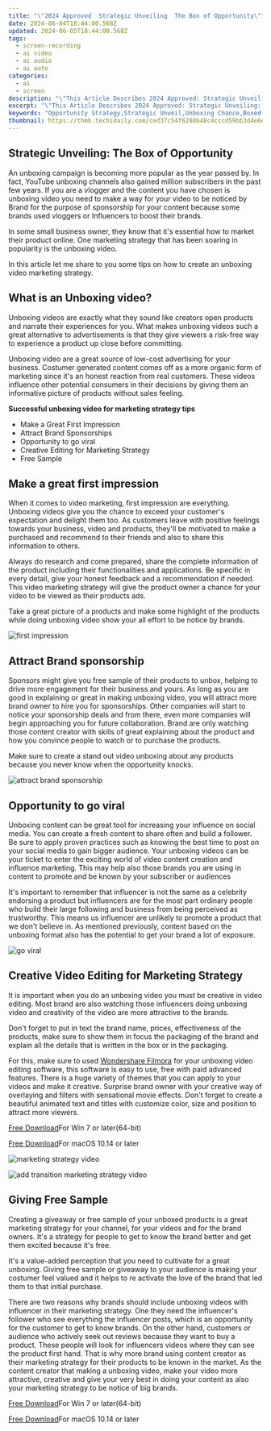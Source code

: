 ```yaml
---
title: "\"2024 Approved  Strategic Unveiling  The Box of Opportunity\""
date: 2024-06-04T18:44:00.568Z
updated: 2024-06-05T18:44:00.568Z
tags: 
  - screen-recording
  - ai video
  - ai audio
  - ai auto
categories: 
  - ai
  - screen
description: "\"This Article Describes 2024 Approved: Strategic Unveiling: The Box of Opportunity\""
excerpt: "\"This Article Describes 2024 Approved: Strategic Unveiling: The Box of Opportunity\""
keywords: "Opportunity Strategy,Strategic Unveil,Unboxing Chance,Boxed Insights,Strategic Opening,Opportunity Revelation,Visionary Box"
thumbnail: https://thmb.techidaily.com/ced37c54f6280b48c4cccd59bb3d4e6e75cf48a369ed52226c792a6ec4885ea2.jpg
---
```


## Strategic Unveiling: The Box of Opportunity

An unboxing campaign is becoming more popular as the year passed by. In fact, YouTube unboxing channels also gained million subscribers in the past few years. If you are a vlogger and the content you have chosen is unboxing video you need to make a way for your video to be noticed by Brand for the purpose of sponsorship for your content because some brands used vloggers or Influencers to boost their brands.

In some small business owner, they know that it's essential how to market their product online. One marketing strategy that has been soaring in popularity is the unboxing video.

In this article let me share to you some tips on how to create an unboxing video marketing strategy.

## What is an Unboxing video?

Unboxing videos are exactly what they sound like creators open products and narrate their experiences for you. What makes unboxing videos such a great alternative to advertisements is that they give viewers a risk-free way to experience a product up close before committing.

Unboxing video are a great source of low-cost advertising for your business. Costumer generated content comes off as a more organic form of marketing since it's an honest reaction from real customers. These videos influence other potential consumers in their decisions by giving them an informative picture of products without sales feeling.

**Successful unboxing video for marketing strategy tips**

* Make a Great First Impression
* Attract Brand Sponsorships
* Opportunity to go viral
* Creative Editing for Marketing Strategy
* Free Sample

## Make a great first impression

When it comes to video marketing, first impression are everything. Unboxing videos give you the chance to exceed your customer's expectation and delight them too. As customers leave with positive feelings towards your business, video and products, they'll be motivated to make a purchased and recommend to their friends and also to share this information to others.

Always do research and come prepared, share the complete information of the product including their functionalities and applications. Be specific in every detail, give your honest feedback and a recommendation if needed. This video marketing strategy will give the product owner a chance for your video to be viewed as their products ads.

Take a great picture of a products and make some highlight of the products while doing unboxing video show your all effort to be notice by brands.

![first impression](https://images.wondershare.com/filmora/article-images/2022/07/first-impression.jpg)

## Attract Brand sponsorship

Sponsors might give you free sample of their products to unbox, helping to drive more engagement for their business and yours. As long as you are good in explaining or great in making unboxing video, you will attract more brand owner to hire you for sponsorships. Other companies will start to notice your sponsorship deals and from there, even more companies will begin approaching you for future collaboration. Brand are only watching those content creator with skills of great explaining about the product and how you convince people to watch or to purchase the products.

Make sure to create a stand out video unboxing about any products because you never know when the opportunity knocks.

![attract brand sponsorship](https://images.wondershare.com/filmora/article-images/2022/07/acctract-brand-sponsorship.jpg)

## Opportunity to go viral

Unboxing content can be great tool for increasing your influence on social media. You can create a fresh content to share often and build a follower. Be sure to apply proven practices such as knowing the best time to post on your social media to gain bigger audience. Your unboxing videos can be your ticket to enter the exciting world of video content creation and influence marketing. This may help also those brands you are using in content to promote and be known by your subscriber or audiences

It's important to remember that influencer is not the same as a celebrity endorsing a product but influencers are for the most part ordinary people who build their large following and business from being perceived as trustworthy. This means us influencer are unlikely to promote a product that we don't believe in. As mentioned previously, content based on the unboxing format also has the potential to get your brand a lot of exposure.

![go viral](https://images.wondershare.com/filmora/article-images/2022/07/go-viral.jpg)

## Creative Video Editing for Marketing Strategy

It is important when you do an unboxing video you must be creative in video editing. Most brand are also watching those influencers doing unboxing video and creativity of the video are more attractive to the brands.

Don't forget to put in text the brand name, prices, effectiveness of the products, make sure to show them in focus the packaging of the brand and explain all the details that is written in the box or in the packaging.

For this, make sure to used [Wondershare Filmora](https://tools.techidaily.com/wondershare/filmora/download/) for your unboxing video editing software, this software is easy to use, free with paid advanced features. There is a huge variety of themes that you can apply to your videos and make it creative. Surprise brand owner with your creative way of overlaying and filters with sensational movie effects. Don't forget to create a beautiful animated text and titles with customize color, size and position to attract more viewers.

[Free Download](https://tools.techidaily.com/wondershare/filmora/download/)For Win 7 or later(64-bit)

[Free Download](https://tools.techidaily.com/wondershare/filmora/download/)For macOS 10.14 or later

![marketing strategy video](https://images.wondershare.com/filmora/article-images/2022/07/marketing-strategy-video.jpg)

![add transition marketing strategy video](https://images.wondershare.com/filmora/article-images/2022/07/add-transition-marketing-strategy-video.jpg)

## Giving Free Sample

Creating a giveaway or free sample of your unboxed products is a great marketing strategy for your channel, for your videos and for the brand owners. It's a strategy for people to get to know the brand better and get them excited because it's free.

It's a value-added perception that you need to cultivate for a great unboxing. Giving free sample or giveaway to your audience is making your costumer feel valued and it helps to re activate the love of the brand that led them to that initial purchase.

There are two reasons why brands should include unboxing videos with influencer in their marketing strategy. One they need the influencer's follower who see everything the influencer posts, which is an opportunity for the customer to get to know brands. On the other hand, customers or audience who actively seek out reviews because they want to buy a product. These people will look for influencers videos where they can see the product first hand. That is why more brand using content creator as their marketing strategy for their products to be known in the market. As the content creator that making a unboxing video, make your video more attractive, creative and give your very best in doing your content as also your marketing strategy to be notice of big brands.

[Free Download](https://tools.techidaily.com/wondershare/filmora/download/)For Win 7 or later(64-bit)

[Free Download](https://tools.techidaily.com/wondershare/filmora/download/)For macOS 10.14 or later


<ins class="adsbygoogle"
     style="display:block"
     data-ad-format="autorelaxed"
     data-ad-client="ca-pub-7571918770474297"
     data-ad-slot="1223367746"></ins>

<ins class="adsbygoogle"
     style="display:block"
     data-ad-format="autorelaxed"
     data-ad-client="ca-pub-7571918770474297"
     data-ad-slot="1223367746"></ins>



<ins class="adsbygoogle"
     style="display:block"
     data-ad-client="ca-pub-7571918770474297"
     data-ad-slot="8358498916"
     data-ad-format="auto"
     data-full-width-responsive="true"></ins>



